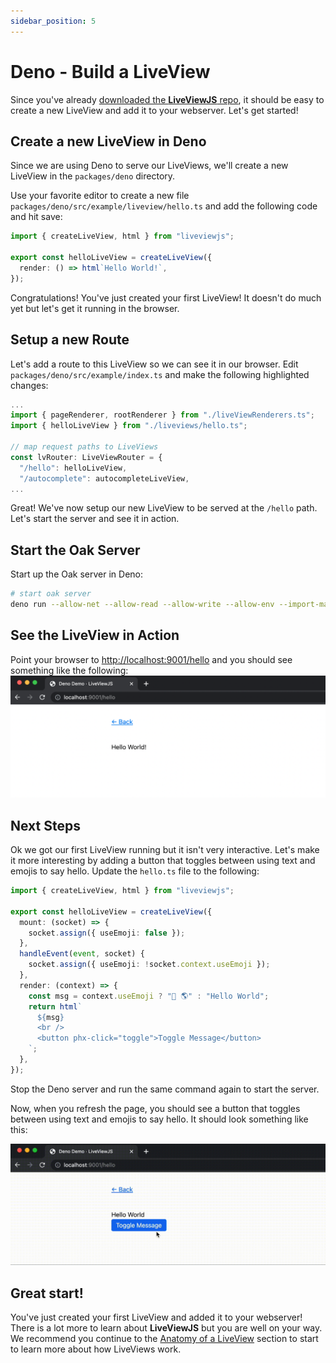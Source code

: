 ```yaml
---
sidebar_position: 5
---
```


# Deno - Build a LiveView

Since you've already [downloaded the **LiveViewJS** repo](get-liveviewjs-repo), it should be easy to create a new
LiveView and add it to your webserver. Let's get started!

## Create a new LiveView in Deno

Since we are using Deno to serve our LiveViews, we'll create a new LiveView in the `packages/deno` directory.

Use your favorite editor to create a new file `packages/deno/src/example/liveview/hello.ts` and add the following code
and hit save:

```ts
import { createLiveView, html } from "liveviewjs";

export const helloLiveView = createLiveView({
  render: () => html`Hello World!`,
});
```

Congratulations! You've just created your first LiveView! It doesn't do much yet but let's get it running in the
browser.

## Setup a new Route

Let's add a route to this LiveView so we can see it in our browser. Edit `packages/deno/src/example/index.ts` and make
the following highlighted changes:

```ts title="packages/deno/src/example/index.ts" {3,7}
...
import { pageRenderer, rootRenderer } from "./liveViewRenderers.ts";
import { helloLiveView } from "./liveviews/hello.ts";

// map request paths to LiveViews
const lvRouter: LiveViewRouter = {
  "/hello": helloLiveView,
  "/autocomplete": autocompleteLiveView,
...
```

Great! We've now setup our new LiveView to be served at the `/hello` path. Let's start the server and see it in action.

## Start the Oak Server

Start up the Oak server in Deno:

```bash
# start oak server
deno run --allow-net --allow-read --allow-write --allow-env --import-map=import_map.json src/example/index.ts
```

## See the LiveView in Action

Point your browser to [http://localhost:9001/hello](http://localhost:9001/hello) and you should see something like the
following: ![LiveViewJS Hello World Screenshot](/img/screenshots/liveviewjs_hello_liveview_deno.png)

## Next Steps

Ok we got our first LiveView running but it isn't very interactive. Let's make it more interesting by adding a button
that toggles between using text and emojis to say hello. Update the `hello.ts` file to the following:

```ts title="packages/deno/src/example/liveview/hello.ts"
import { createLiveView, html } from "liveviewjs";

export const helloLiveView = createLiveView({
  mount: (socket) => {
    socket.assign({ useEmoji: false });
  },
  handleEvent(event, socket) {
    socket.assign({ useEmoji: !socket.context.useEmoji });
  },
  render: (context) => {
    const msg = context.useEmoji ? "👋 🌎" : "Hello World";
    return html`
      ${msg}
      <br />
      <button phx-click="toggle">Toggle Message</button>
    `;
  },
});
```

Stop the Deno server and run the same command again to start the server.

Now, when you refresh the page, you should see a button that toggles between using text and emojis to say hello. It
should look something like this:

![LiveViewJS Hello World Recording](/img/screenshots/liveviewjs_hello_toggle_liveview_deno_rec.gif)

## Great start!

You've just created your first LiveView and added it to your webserver! There is a lot more to learn about
**LiveViewJS** but you are well on your way. We recommend you continue to the
[Anatomy of a LiveView](/docs/category/anatomy-of-a-liveview) section to start to learn more about how LiveViews work.

